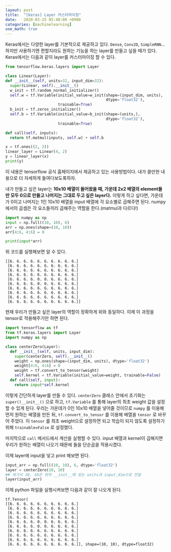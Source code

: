 ```yaml
---
layout: post
title:  "[keras] Layer 커스터마이징"
date:   2020-03-25 05:40:00 +0900
categories: [machinelearning]
use_math: true
---
```


Keras에서는 다양한 layer를 기본적으로 제공하고 있다. `Dense`, `Conv2D`, `SimpleRNN`... 하지만 사용하기엔 편할지라도 원하는 기능을 하는 layer를 만들고 싶을 때가 있다. Keras에서는 다음과 같이 layer를 커스터마이징 할 수 있다.

```python
from tensorflow.keras.layers import Layer

class Linear(Layer):
def __init__(self, units=32, input_dim=32):
  super(Linear, self).__init__()
  w_init = tf.random_normal_initializer()
  self.w = tf.Variable(initial_value=w_init(shape=(input_dim, units),
                                            dtype='float32'),
                       trainable=True)
  b_init = tf.zeros_initializer()
  self.b = tf.Variable(initial_value=b_init(shape=(units,),
                                            dtype='float32'),
                       trainable=True)

def call(self, inputs):
  return tf.matmul(inputs, self.w) + self.b

x = tf.ones((2, 2))
linear_layer = Linear(4, 2)
y = linear_layer(x)
print(y)
```

이 내용은 tensorflow 공식 홈페이지에서 제공하고 있는 사용방법이다. 내가 쓸만한 내용으로 더 자세하게 들여다보도록하자.

내가 만들고 싶은 layer는 **10x10 배열이 들어왔을 때, 가운데 2x2 배열의 element들만 모두 0으로 만들고 나머지는 그대로 두고 싶은 layer다.** 이렇게 하고 싶다면, 가운데가 0이고 나머지는 1인 10x10 배열을 input 배열에 각 요소별로 곱해주면 된다. numpy에서의 곱셈은 각 요소들끼리 곱해주는 역할을 한다.(matmul과 다르다!)

```python
import numpy as np
input = np.full((10, 10), 6)
arr = np.ones(shape=(10, 10))
arr[4:6, 4:6] = 0

print(input*arr)
```

위 코드를 실행해보면 알 수 있다.

```text
[[6. 6. 6. 6. 6. 6. 6. 6. 6. 6.]
 [6. 6. 6. 6. 6. 6. 6. 6. 6. 6.]
 [6. 6. 6. 6. 6. 6. 6. 6. 6. 6.]
 [6. 6. 6. 6. 6. 6. 6. 6. 6. 6.]
 [6. 6. 6. 6. 0. 0. 6. 6. 6. 6.]
 [6. 6. 6. 6. 0. 0. 6. 6. 6. 6.]
 [6. 6. 6. 6. 6. 6. 6. 6. 6. 6.]
 [6. 6. 6. 6. 6. 6. 6. 6. 6. 6.]
 [6. 6. 6. 6. 6. 6. 6. 6. 6. 6.]
 [6. 6. 6. 6. 6. 6. 6. 6. 6. 6.]]
```

현재 우리가 만들고 싶은 layer의 역할이 정확하게 위와 동일하다. 이제 이 과정을 tensor로 적용해주기만 하면 된다.

```python
import tensorflow as tf
from tf.keras.layers import Layer
import numpy as np

class centerZero(Layer):
  def __init__(self, units, input_dim):
    super(centerZero, self).__init__()
    weight = np.ones(shape=(input_dim, units), dtype='float32')
    weight[4:6, 4:6] = 0
    weight = tf.convert_to_tensor(weight)
    self.kernel = tf.Variable(initial_value=weight, trainable=False)
  def call(self, input):
    return input*self.kernel
```

이렇게 간단하게 layer를 만들 수 있다. `centerZero` 클래스 안에서 초기화는 `super()__init__()` 으로 하고, `tf.Variable` 를 통해 layer의 최초 weight 값을 설정할 수 있게 된다. 우리는 가운데가 0인 10x10 배열을 넣어줄 것이므로 `numpy` 를 이용해 먼저 원하는 배열을 만든 뒤, `tf.convert_to_tensor` 를 이용해 배열을 `tensor` 로 바꾸어 주었다. 이 `tensor` 를 최초 weight으로 설정하면 되고 학습이 되지 않도록 설정하기 위해 `trainable=False` 로 설정했다.

마지막으로 `call` 메서드에서 계산을 실행할 수 있다. input 배열과 kernel이 곱해지면 우리가 원하는 배열이 나오기 때문에 둘을 단순곱을 적용시켰다.

이제 layer에 input을 넣고 print 해보면 된다.

```python
input_arr = np.full((10, 10), 6, dtype='float32')
layer = centerZero(10, 10)
## 여기서 10, 10은 위의 __init__에 있는 units과 input_dim으로 전달
layer(input_arr)
```

이제 python 파일을 실행시켜보면 다음과 같이 잘 나오게 된다.

```text
tf.Tensor(
[[6. 6. 6. 6. 6. 6. 6. 6. 6. 6.]
 [6. 6. 6. 6. 6. 6. 6. 6. 6. 6.]
 [6. 6. 6. 6. 6. 6. 6. 6. 6. 6.]
 [6. 6. 6. 6. 6. 6. 6. 6. 6. 6.]
 [6. 6. 6. 6. 0. 0. 6. 6. 6. 6.]
 [6. 6. 6. 6. 0. 0. 6. 6. 6. 6.]
 [6. 6. 6. 6. 6. 6. 6. 6. 6. 6.]
 [6. 6. 6. 6. 6. 6. 6. 6. 6. 6.]
 [6. 6. 6. 6. 6. 6. 6. 6. 6. 6.]
 [6. 6. 6. 6. 6. 6. 6. 6. 6. 6.]], shape=(10, 10), dtype=float32)
```







